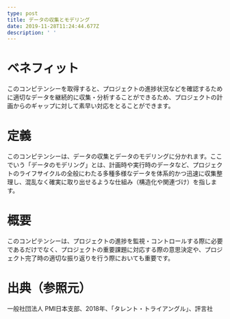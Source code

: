 ```yaml
---
type: post
title: データの収集とモデリング
date: 2019-11-28T11:24:44.677Z
description: ' '
---
```

# ベネフィット

このコンピテンシーを取得すると、プロジェクトの進捗状況などを確認するために適切なデータを継続的に収集・分析することができるため、プロジェクトの計画からのギャップに対して素早い対応をとることができます。

# 定義

このコンピテンシーは、データの収集とデータのモデリングに分かれます。ここでいう「データのモデリング」とは、計画時や実行時のデータなど、プロジェクトのライフサイクルの全般にわたる多種多様なデータを体系的かつ迅速に収集整理し、混乱なく確実に取り出せるような仕組み（構造化や関連づけ）を指します。

# 概要

このコンピテンシーは、プロジェクトの進捗を監視・コントロールする際に必要であるだけでなく、プロジェクトの重要課題に対応する際の意思決定や、プロジェクト完了時の適切な振り返りを行う際においても重要です。

# 出典（参照元）

一般社団法人 PMI日本支部、2018年、「タレント・トライアングル」、評言社

#
